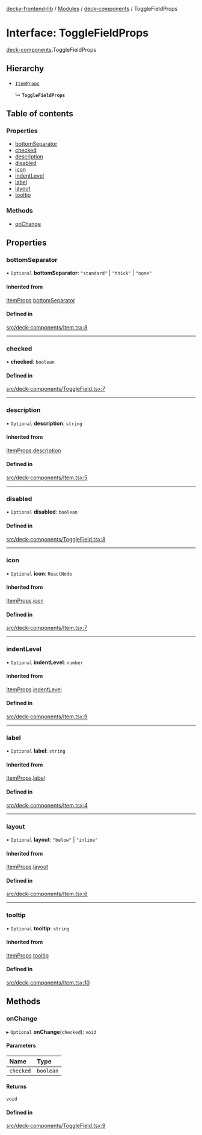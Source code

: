 [decky-frontend-lib](../README.md) / [Modules](../modules.md) / [deck-components](../modules/deck_components.md) / ToggleFieldProps

# Interface: ToggleFieldProps

[deck-components](../modules/deck_components.md).ToggleFieldProps

## Hierarchy

- [`ItemProps`](deck_components._internal_.ItemProps.md)

  ↳ **`ToggleFieldProps`**

## Table of contents

### Properties

- [bottomSeparator](deck_components.ToggleFieldProps.md#bottomseparator)
- [checked](deck_components.ToggleFieldProps.md#checked)
- [description](deck_components.ToggleFieldProps.md#description)
- [disabled](deck_components.ToggleFieldProps.md#disabled)
- [icon](deck_components.ToggleFieldProps.md#icon)
- [indentLevel](deck_components.ToggleFieldProps.md#indentlevel)
- [label](deck_components.ToggleFieldProps.md#label)
- [layout](deck_components.ToggleFieldProps.md#layout)
- [tooltip](deck_components.ToggleFieldProps.md#tooltip)

### Methods

- [onChange](deck_components.ToggleFieldProps.md#onchange)

## Properties

### bottomSeparator

• `Optional` **bottomSeparator**: ``"standard"`` \| ``"thick"`` \| ``"none"``

#### Inherited from

[ItemProps](deck_components._internal_.ItemProps.md).[bottomSeparator](deck_components._internal_.ItemProps.md#bottomseparator)

#### Defined in

[src/deck-components/Item.tsx:8](https://github.com/SteamDeckHomebrew/decky-frontend-lib/blob/33dd4e5/src/deck-components/Item.tsx#L8)

___

### checked

• **checked**: `boolean`

#### Defined in

[src/deck-components/ToggleField.tsx:7](https://github.com/SteamDeckHomebrew/decky-frontend-lib/blob/33dd4e5/src/deck-components/ToggleField.tsx#L7)

___

### description

• `Optional` **description**: `string`

#### Inherited from

[ItemProps](deck_components._internal_.ItemProps.md).[description](deck_components._internal_.ItemProps.md#description)

#### Defined in

[src/deck-components/Item.tsx:5](https://github.com/SteamDeckHomebrew/decky-frontend-lib/blob/33dd4e5/src/deck-components/Item.tsx#L5)

___

### disabled

• `Optional` **disabled**: `boolean`

#### Defined in

[src/deck-components/ToggleField.tsx:8](https://github.com/SteamDeckHomebrew/decky-frontend-lib/blob/33dd4e5/src/deck-components/ToggleField.tsx#L8)

___

### icon

• `Optional` **icon**: `ReactNode`

#### Inherited from

[ItemProps](deck_components._internal_.ItemProps.md).[icon](deck_components._internal_.ItemProps.md#icon)

#### Defined in

[src/deck-components/Item.tsx:7](https://github.com/SteamDeckHomebrew/decky-frontend-lib/blob/33dd4e5/src/deck-components/Item.tsx#L7)

___

### indentLevel

• `Optional` **indentLevel**: `number`

#### Inherited from

[ItemProps](deck_components._internal_.ItemProps.md).[indentLevel](deck_components._internal_.ItemProps.md#indentlevel)

#### Defined in

[src/deck-components/Item.tsx:9](https://github.com/SteamDeckHomebrew/decky-frontend-lib/blob/33dd4e5/src/deck-components/Item.tsx#L9)

___

### label

• `Optional` **label**: `string`

#### Inherited from

[ItemProps](deck_components._internal_.ItemProps.md).[label](deck_components._internal_.ItemProps.md#label)

#### Defined in

[src/deck-components/Item.tsx:4](https://github.com/SteamDeckHomebrew/decky-frontend-lib/blob/33dd4e5/src/deck-components/Item.tsx#L4)

___

### layout

• `Optional` **layout**: ``"below"`` \| ``"inline"``

#### Inherited from

[ItemProps](deck_components._internal_.ItemProps.md).[layout](deck_components._internal_.ItemProps.md#layout)

#### Defined in

[src/deck-components/Item.tsx:6](https://github.com/SteamDeckHomebrew/decky-frontend-lib/blob/33dd4e5/src/deck-components/Item.tsx#L6)

___

### tooltip

• `Optional` **tooltip**: `string`

#### Inherited from

[ItemProps](deck_components._internal_.ItemProps.md).[tooltip](deck_components._internal_.ItemProps.md#tooltip)

#### Defined in

[src/deck-components/Item.tsx:10](https://github.com/SteamDeckHomebrew/decky-frontend-lib/blob/33dd4e5/src/deck-components/Item.tsx#L10)

## Methods

### onChange

▸ `Optional` **onChange**(`checked`): `void`

#### Parameters

| Name | Type |
| :------ | :------ |
| `checked` | `boolean` |

#### Returns

`void`

#### Defined in

[src/deck-components/ToggleField.tsx:9](https://github.com/SteamDeckHomebrew/decky-frontend-lib/blob/33dd4e5/src/deck-components/ToggleField.tsx#L9)
